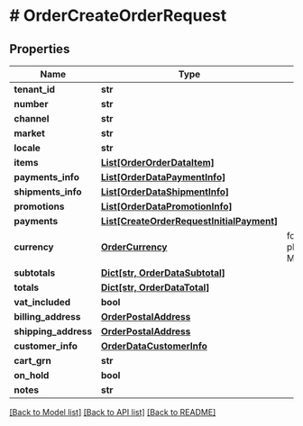 # # OrderCreateOrderRequest


## Properties 


Name | Type | Description | Notes
------------ | ------------- | ------------- | -------------
**tenant_id**| **str** |   | [optional]
**number**| **str** |   | [optional]
**channel**| **str** |   | [optional]
**market**| **str** |   | [optional]
**locale**| **str** |   | [optional]
**items**| [**List[OrderOrderDataItem]**](OrderOrderDataItem.md) |   | [optional]
**payments_info**| [**List[OrderDataPaymentInfo]**](OrderDataPaymentInfo.md) |   | [optional]
**shipments_info**| [**List[OrderDataShipmentInfo]**](OrderDataShipmentInfo.md) |   | [optional]
**promotions**| [**List[OrderDataPromotionInfo]**](OrderDataPromotionInfo.md) |   | [optional]
**payments**| [**List[CreateOrderRequestInitialPayment]**](CreateOrderRequestInitialPayment.md) |   | [optional]
**currency**| [**OrderCurrency**](OrderCurrency.md) |  for more information please, see Model/OrderCurrency.php  | [optional]
**subtotals**| [**Dict[str, OrderDataSubtotal]**](OrderDataSubtotal.md) |   | [optional]
**totals**| [**Dict[str, OrderDataTotal]**](OrderDataTotal.md) |   | [optional]
**vat_included**| **bool** |   | [optional]
**billing_address**| [**OrderPostalAddress**](OrderPostalAddress.md) |   | [optional]
**shipping_address**| [**OrderPostalAddress**](OrderPostalAddress.md) |   | [optional]
**customer_info**| [**OrderDataCustomerInfo**](OrderDataCustomerInfo.md) |   | [optional]
**cart_grn**| **str** |   | [optional]
**on_hold**| **bool** |   | [optional]
**notes**| **str** |   | [optional]


[[Back to Model list]](../../README.md#models) [[Back to API list]](../../README.md#endpoints) [[Back to README]](../../README.md)

